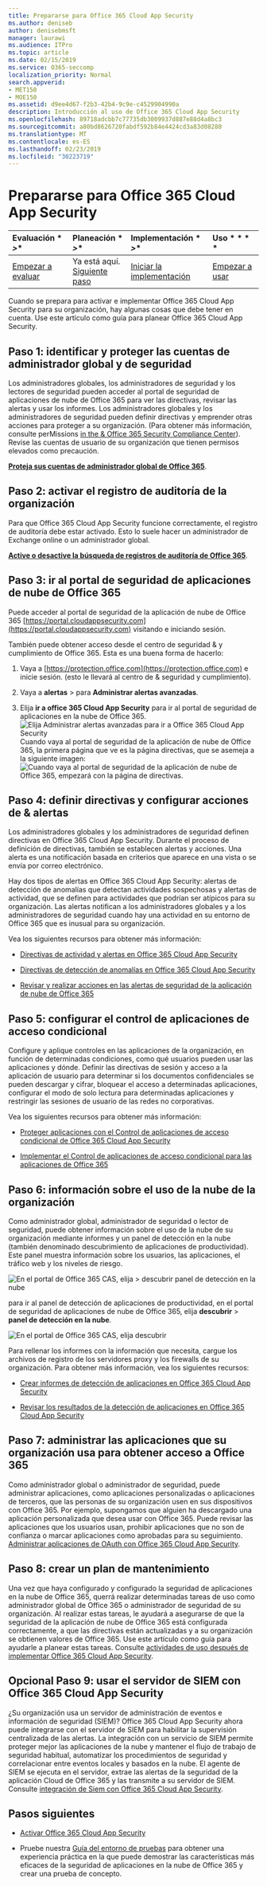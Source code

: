 ```yaml
---
title: Prepararse para Office 365 Cloud App Security
ms.author: deniseb
author: denisebmsft
manager: laurawi
ms.audience: ITPro
ms.topic: article
ms.date: 02/15/2019
ms.service: O365-seccomp
localization_priority: Normal
search.appverid:
- MET150
- MOE150
ms.assetid: d9ee4d67-f2b3-42b4-9c9e-c4529904990a
description: Introducción al uso de Office 365 Cloud App Security
ms.openlocfilehash: 89718adcbb7c77735db3009937d887e88d4a8bc3
ms.sourcegitcommit: a80bd8626720fabdf592b84e4424cd3a83d08280
ms.translationtype: MT
ms.contentlocale: es-ES
ms.lasthandoff: 02/23/2019
ms.locfileid: "30223719"
---
```

# <a name="get-ready-for-office-365-cloud-app-security"></a>Prepararse para Office 365 Cloud App Security
  
|Evaluación * *\>**|Planeación * *\>**|Implementación * *\>**|Uso * * * *|
|:-----|:-----|:-----|:-----|
|[Empezar a evaluar](office-365-cas-overview.md) <br/> |Ya está aquí.  <br/> [Siguiente paso](turn-on-office-365-cas.md) <br/> |[Iniciar la implementación](turn-on-office-365-cas.md) <br/> |[Empezar a usar](utilization-activities-for-ocas.md) <br/> |
   
Cuando se prepara para activar e implementar Office 365 Cloud App Security para su organización, hay algunas cosas que debe tener en cuenta. Use este artículo como guía para planear Office 365 Cloud App Security.
    
## <a name="step-1-identify-and-protect-your-global-and-security-administrator-accounts"></a>Paso 1: identificar y proteger las cuentas de administrador global y de seguridad

Los administradores globales, los administradores de seguridad y los lectores de seguridad pueden acceder al portal de seguridad de aplicaciones de nube de Office 365 para ver las directivas, revisar las alertas y usar los informes. Los administradores globales y los administradores de seguridad pueden definir directivas y emprender otras acciones para proteger a su organización. (Para obtener más información, consulte perMissions [in the &amp; Office 365 Security Compliance Center](permissions-in-the-security-and-compliance-center.md)). Revise las cuentas de usuario de su organización que tienen permisos elevados como precaución. 
  
 **[Proteja sus cuentas de administrador global de Office 365](https://docs.microsoft.com/office365/enterprise/protect-your-global-administrator-accounts)**. 
  
## <a name="step-2-turn-on-audit-logging-for-your-organization"></a>Paso 2: activar el registro de auditoría de la organización

Para que Office 365 Cloud App Security funcione correctamente, el registro de auditoría debe estar activado. Esto lo suele hacer un administrador de Exchange online o un administrador global.
  
 **[Active o desactive la búsqueda de registros de auditoría de Office 365](turn-audit-log-search-on-or-off.md)**. 
  
## <a name="step-3-go-to-the-office-365-cloud-app-security-portal"></a>Paso 3: ir al portal de seguridad de aplicaciones de nube de Office 365

Puede acceder al portal de seguridad de la aplicación de nube de Office 365 [https://portal.cloudappsecurity.com](https://portal.cloudappsecurity.com) visitando e iniciando sesión. 

También puede obtener acceso desde el centro de seguridad &amp; y cumplimiento de Office 365. Esta es una buena forma de hacerlo:

1. Vaya a [https://protection.office.com](https://protection.office.com) e inicie sesión. (esto le llevará al centro de &amp; seguridad y cumplimiento).
    
2. Vaya a **alertas** \> para **Administrar alertas avanzadas**.
    
3. Elija **ir a office 365 Cloud App Security** para ir al portal de seguridad de aplicaciones en la nube de Office 365.<br> ![Elija Administrar alertas avanzadas para ir a Office 365 Cloud App Security](media/958632d4-03e3-4ade-8e22-d5509db6fca7.png)<br>Cuando vaya al portal de seguridad de la aplicación de nube de Office 365, la primera página que ve es la página directivas, que se asemeja a la siguiente imagen:<br>![Cuando vaya al portal de seguridad de la aplicación de nube de Office 365, empezará con la página de directivas.](media/5cb8833c-4e08-438c-bab3-91b5106f6f3f.png)<br>
  
## <a name="step-4-define-policies-and-set-up-alerts-amp-actions"></a>Paso 4: definir directivas y configurar acciones de &amp; alertas

Los administradores globales y los administradores de seguridad definen directivas en Office 365 Cloud App Security. Durante el proceso de definición de directivas, también se establecen alertas y acciones. Una alerta es una notificación basada en criterios que aparece en una vista o se envía por correo electrónico. 
  
Hay dos tipos de alertas en Office 365 Cloud App Security: alertas de detección de anomalías que detectan actividades sospechosas y alertas de actividad, que se definen para actividades que podrían ser atípicos para su organización. Las alertas notifican a los administradores globales y a los administradores de seguridad cuando hay una actividad en su entorno de Office 365 que es inusual para su organización.
  
Vea los siguientes recursos para obtener más información:
  
- [Directivas de actividad y alertas en Office 365 Cloud App Security](activity-policies-and-alerts.md)
    
- [Directivas de detección de anomalías en Office 365 Cloud App Security](anomaly-detection-policies-in-ocas.md)
    
- [Revisar y realizar acciones en las alertas de seguridad de la aplicación de nube de Office 365](review-office-365-cas-alerts.md)
    

## <a name="step-5-set-up-conditional-access-app-control"></a>Paso 5: configurar el control de aplicaciones de acceso condicional

Configure y aplique controles en las aplicaciones de la organización, en función de determinadas condiciones, como qué usuarios pueden usar las aplicaciones y dónde. Definir las directivas de sesión y acceso a la aplicación de usuario para determinar si los documentos confidenciales se pueden descargar y cifrar, bloquear el acceso a determinadas aplicaciones, configurar el modo de solo lectura para determinadas aplicaciones y restringir las sesiones de usuario de las redes no corporativas.

Vea los siguientes recursos para obtener más información:

- [Proteger aplicaciones con el Control de aplicaciones de acceso condicional de Office 365 Cloud App Security](ocas-conditional-access-app-control.md)

- [Implementar el Control de aplicaciones de acceso condicional para las aplicaciones de Office 365](ocas-deploy-conditional-access-app-control.md)

## <a name="step-6-learn-about-your-organizations-cloud-usage"></a>Paso 6: información sobre el uso de la nube de la organización

Como administrador global, administrador de seguridad o lector de seguridad, puede obtener información sobre el uso de la nube de su organización mediante informes y un panel de detección en la nube (también denominado descubrimiento de aplicaciones de productividad). Este panel muestra información sobre los usuarios, las aplicaciones, el tráfico web y los niveles de riesgo.
  
![En el portal de Office 365 CAS, elija \> descubrir panel de detección en la nube](media/61269290-fd82-4d4b-8045-aea1ebc82287.png)
  
para ir al panel de detección de aplicaciones de productividad, en el portal de seguridad de aplicaciones de nube de Office 365, elija **descubrir** \> **panel de detección en la nube**.
  
![En el portal de Office 365 CAS, elija descubrir](media/73b5299f-94b5-49dd-a00f-154d188eb2c5.png)
  
Para rellenar los informes con la información que necesita, cargue los archivos de registro de los servidores proxy y los firewalls de su organización. Para obtener más información, vea los siguientes recursos:
  
- [Crear informes de detección de aplicaciones en Office 365 Cloud App Security](create-app-discovery-reports-in-ocas.md)
    
- [Revisar los resultados de la detección de aplicaciones en Office 365 Cloud App Security](review-app-discovery-findings-in-ocas.md)
    
## <a name="step-7-manage-apps-that-your-organization-is-using-to-access-office-365"></a>Paso 7: administrar las aplicaciones que su organización usa para obtener acceso a Office 365

Como administrador global o administrador de seguridad, puede administrar aplicaciones, como aplicaciones personalizadas o aplicaciones de terceros, que las personas de su organización usen en sus dispositivos con Office 365. Por ejemplo, supongamos que alguien ha descargado una aplicación personalizada que desea usar con Office 365. Puede revisar las aplicaciones que los usuarios usan, prohibir aplicaciones que no son de confianza o marcar aplicaciones como aprobadas para su seguimiento. [Administrar aplicaciones de OAuth con Office 365 Cloud App Security](manage-app-permissions-in-ocas.md).
  
## <a name="step-8-create-a-maintenance-plan"></a>Paso 8: crear un plan de mantenimiento

Una vez que haya configurado y configurado la seguridad de aplicaciones en la nube de Office 365, querrá realizar determinadas tareas de uso como administrador global de Office 365 o administrador de seguridad de su organización. Al realizar estas tareas, le ayudará a asegurarse de que la seguridad de la aplicación de nube de Office 365 está configurada correctamente, a que las directivas están actualizadas y a su organización se obtienen valores de Office 365. Use este artículo como guía para ayudarle a planear estas tareas. Consulte [actividades de uso después de implementar Office 365 Cloud App Security](utilization-activities-for-ocas.md).

## <a name="optional-step-9-use-your-siem-server-with-office-365-cloud-app-security"></a>Opcional Paso 9: usar el servidor de SIEM con Office 365 Cloud App Security

¿Su organización usa un servidor de administración de eventos e información de seguridad (SIEM)? Office 365 Cloud App Security ahora puede integrarse con el servidor de SIEM para habilitar la supervisión centralizada de las alertas. La integración con un servicio de SIEM permite proteger mejor las aplicaciones de la nube y mantener el flujo de trabajo de seguridad habitual, automatizar los procedimientos de seguridad y correlacionar entre eventos locales y basados en la nube. El agente de SIEM se ejecuta en el servidor, extrae las alertas de la seguridad de la aplicación Cloud de Office 365 y las transmite a su servidor de SIEM. Consulte [integración de Siem con Office 365 Cloud App Security](integrate-your-siem-server-with-office-365-cas.md).
  
## <a name="next-steps"></a>Pasos siguientes

- [Activar Office 365 Cloud App Security](turn-on-office-365-cas.md)
    
- Pruebe nuestra [Guía del entorno de pruebas](https://docs.microsoft.com/office365/enterprise/cloud-app-security-for-your-office-365-dev-test-environment) para obtener una experiencia práctica en la que puede demostrar las características más eficaces de la seguridad de aplicaciones en la nube de Office 365 y crear una prueba de concepto. 
    

